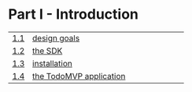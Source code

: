 # Part I - Introduction


<table>
  <tr>
    <td><a href="01_design_goals.md">1.1</a></td>
    <td width="300"><a href="01_design_goals.md">design goals</a></td>
  </tr>
  <tr>
    <td><a href="02_the_sdk.md">1.2</a></td>
    <td><a href="02_the_sdk.md">the SDK</a></td>
  </tr>
  <tr>
    <td><a href="03_installation.md">1.3</a></td>
    <td><a href="03_installation.md">installation</a></td>
  </tr>
  <tr>
    <td><a href="04_the_todomvp_app.md">1.4</a></td>
    <td><a href="04_the_todomvp_app.md">the TodoMVP application</a></td>
  </tr>
</table>
